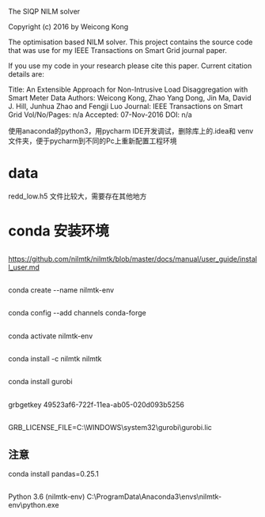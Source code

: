 The SIQP NILM solver

Copyright (c) 2016 by Weicong Kong

The optimisation based NILM solver. This project contains the source code that was use for my IEEE Transactions on Smart Grid journal paper.

If you use my code in your research please cite this paper. Current citation details are:

Title: An Extensible Approach for Non-Intrusive Load Disaggregation with Smart Meter Data
Authors: Weicong Kong, Zhao Yang Dong, Jin Ma, David J. Hill, Junhua Zhao and Fengji Luo
Journal: IEEE Transactions on Smart Grid
Vol/No/Pages: n/a
Accepted: 07-Nov-2016
DOI: n/a


使用anaconda的python3，用pycharm IDE开发调试，删除库上的.idea和 venv文件夹，便于pycharm到不同的Pc上重新配置工程环境



# data
redd_low.h5 文件比较大，需要存在其他地方

# conda 安装环境
##
https://github.com/nilmtk/nilmtk/blob/master/docs/manual/user_guide/install_user.md
## 
conda create --name nilmtk-env 
## 
conda config --add channels conda-forge
## 
conda activate nilmtk-env
## 
conda install -c nilmtk nilmtk
## 
conda install gurobi
## 
grbgetkey 49523af6-722f-11ea-ab05-020d093b5256
##
GRB_LICENSE_FILE=C:\WINDOWS\system32\gurobi\gurobi.lic
## 注意
conda install pandas=0.25.1

##
Python 3.6 (nilmtk-env)
C:\ProgramData\Anaconda3\envs\nilmtk-env\python.exe

